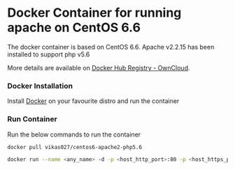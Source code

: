 # Docker Container for running apache on CentOS 6.6
The docker container is based on CentOS 6.6. 
Apache v2.2.15 has been installed to support php v5.6

More details are available on [Docker Hub Registry - OwnCloud](https://registry.hub.docker.com/u/vikas027/centos6-apache2-php5.6/).

### Docker Installation
Install [Docker](https://docs.docker.com/installation/) on your favourite distro and run the container

### Run Container
Run the below commands to run the container

```bash
docker pull vikas027/centos6-apache2-php5.6

docker run --name <any_name> -d -p <host_http_port>:80 -p <host_https_port>:443 -v <path_of_website_files>:/var/www/html vikas027/centos6-apache2-php5.6
```

